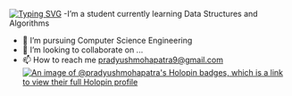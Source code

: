  [![Typing SVG](https://readme-typing-svg.demolab.com?font=bold&pause=1000&color=F7EBE7&random=false&width=435&lines=Hello+!+I+am+Pradyush+Mohapatra)](https://git.io/typing-svg)
 -I’m a student currently learning Data Structures and Algorithms
- 🌱 I’m pursuing Computer Science Engineering
- 💞️ I’m looking to collaborate on ...
- 📫 How to reach me
      pradyushmohapatra9@gmail.com
[![An image of @pradyushmohapatra's Holopin badges, which is a link to view their full Holopin profile](https://holopin.me/pradyushmohapatra)](https://holopin.io/@pradyushmohapatra)
<!---
Pradyushmohapatra/Pradyushmohapatra is a ✨ special ✨ repository because its `README.md` (this file) appears on your GitHub profile.
You can click the Preview link to take a look at your changes.
--->
